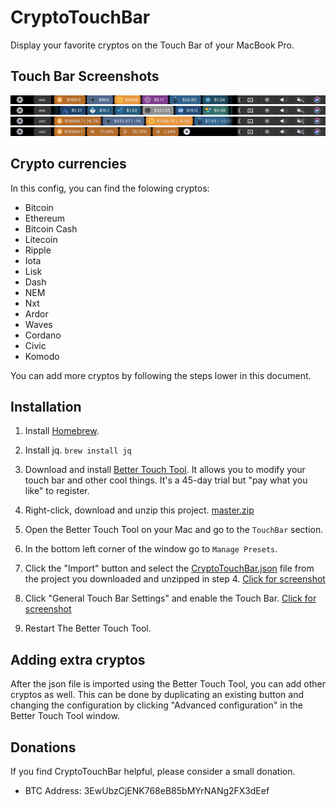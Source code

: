 # CryptoTouchBar

Display your favorite cryptos on the Touch Bar of your MacBook Pro.


## Touch Bar Screenshots

![Screenshot](screenshots/coins1.png)
![Screenshot](screenshots/coins2.png)
![Screenshot](screenshots/coins_progress.png)
![Screenshot](screenshots/BTC_progress.png)


## Crypto currencies

In this config, you can find the folowing cryptos:
- Bitcoin
- Ethereum
- Bitcoin Cash
- Litecoin
- Ripple
- Iota
- Lisk
- Dash
- NEM
- Nxt
- Ardor
- Waves
- Cordano
- Civic
- Komodo

You can add more cryptos by following the steps lower in this document.


## Installation

1. Install [Homebrew](https://brew.sh).

2. Install jq.
```brew install jq```

3. Download and install [Better Touch Tool](https://www.boastr.net/downloads/). It allows you to modify your touch bar and other cool things. It's a 45-day trial but "pay what you like" to register.

4. Right-click, download and unzip this project. [master.zip](https://github.com/iOlivier/CryptoTouchBar/archive/master.zip)

5. Open the Better Touch Tool on your Mac and go to the `TouchBar` section.

6. In the bottom left corner of the window go to `Manage Presets`.

7. Click the "Import" button and select the [CryptoTouchBar.json](https://raw.githubusercontent.com/iOlivier/CryptoTouchBar/master/CryptoTouchBar.json) file from the project you downloaded and unzipped in step 4.
    [Click for screenshot](screenshots/installStep7.png)

8. Click "General Touch Bar Settings" and enable the Touch Bar.
    [Click for screenshot](screenshots/installStep8.png)

9. Restart The Better Touch Tool.


## Adding extra cryptos

After the json file is imported using the Better Touch Tool, you can add other cryptos as well. This can be done by duplicating an existing button and changing the configuration by clicking "Advanced configuration" in the Better Touch Tool window.


## Donations

If you find CryptoTouchBar helpful, please consider a small donation.

- BTC Address: 3EwUbzCjENK768eB85bMYrNANg2FX3dEef
